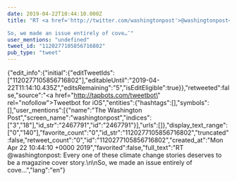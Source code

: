 ```yaml
---
date: 2019-04-22T10:44:10.000Z
title: "RT <a href='http://twitter.com/washingtonpost'>@washingtonpost</a>: Every one of these climate change stories deserves to be a magazine cover story.

So, we made an issue entirely of cove…″"
user_mentions: "undefined"
tweet_id: "1120277105856716802"
pub_type: "tweet"
---
```

{"edit_info":{"initial":{"editTweetIds":["1120277105856716802"],"editableUntil":"2019-04-22T11:14:10.435Z","editsRemaining":"5","isEditEligible":true}},"retweeted":false,"source":"<a href=\"http://tapbots.com/tweetbot\" rel=\"nofollow\">Tweetbot for iΟS</a>","entities":{"hashtags":[],"symbols":[],"user_mentions":[{"name":"The Washington Post","screen_name":"washingtonpost","indices":["3","18"],"id_str":"2467791","id":"2467791"}],"urls":[]},"display_text_range":["0","140"],"favorite_count":"0","id_str":"1120277105856716802","truncated":false,"retweet_count":"0","id":"1120277105856716802","created_at":"Mon Apr 22 10:44:10 +0000 2019","favorited":false,"full_text":"RT @washingtonpost: Every one of these climate change stories deserves to be a magazine cover story.\n\nSo, we made an issue entirely of cove…","lang":"en"}
